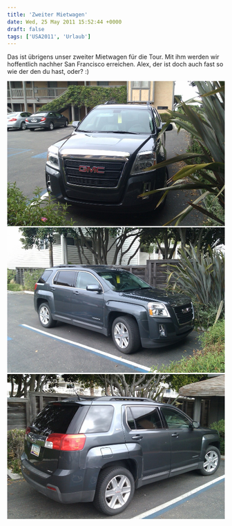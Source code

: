 ```yaml
---
title: 'Zweiter Mietwagen'
date: Wed, 25 May 2011 15:52:44 +0000
draft: false
tags: ['USA2011', 'Urlaub']
---
```


Das ist übrigens unser zweiter Mietwagen für die Tour. Mit ihm werden wir hoffentlich nachher San Francisco erreichen. Alex, der ist doch auch fast so wie der den du hast, oder? :)

![-780365590](/urlaub2011-images/780365590-scaled1000.jpg?w=300)
![-780365591](/urlaub2011-images/780365591-scaled10001.jpg?w=300)
![-780365589](/urlaub2011-images/780365589-scaled10001.jpg?w=300)